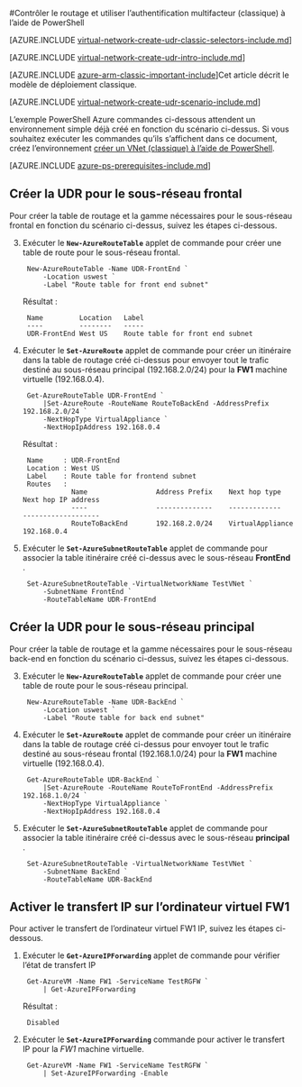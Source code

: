 <properties 
   pageTitle="Contrôler le routage et utiliser l’authentification multifacteur à l’aide de PowerShell dans le modèle de déploiement classique | Microsoft Azure"
   description="Découvrez comment contrôler routage dans VNets à l’aide de PowerShell dans le modèle de déploiement classique"
   services="virtual-network"
   documentationCenter="na"
   authors="jimdial"
   manager="carmonm"
   editor=""
   tags="azure-service-management"
/>
<tags  
   ms.service="virtual-network"
   ms.devlang="na"
   ms.topic="article"
   ms.tgt_pltfrm="na"
   ms.workload="infrastructure-services"
   ms.date="02/02/2016"
   ms.author="jdial" />

#<a name="control-routing-and-use-virtual-appliances-classic-using-powershell"></a>Contrôler le routage et utiliser l’authentification multifacteur (classique) à l’aide de PowerShell

[AZURE.INCLUDE [virtual-network-create-udr-classic-selectors-include.md](../../includes/virtual-network-create-udr-classic-selectors-include.md)]

[AZURE.INCLUDE [virtual-network-create-udr-intro-include.md](../../includes/virtual-network-create-udr-intro-include.md)]

[AZURE.INCLUDE [azure-arm-classic-important-include](../../includes/azure-arm-classic-important-include.md)]Cet article décrit le modèle de déploiement classique.

[AZURE.INCLUDE [virtual-network-create-udr-scenario-include.md](../../includes/virtual-network-create-udr-scenario-include.md)]

L’exemple PowerShell Azure commandes ci-dessous attendent un environnement simple déjà créé en fonction du scénario ci-dessus. Si vous souhaitez exécuter les commandes qu’ils s’affichent dans ce document, créez l’environnement [créer un VNet (classique) à l’aide de PowerShell](virtual-networks-create-vnet-classic-netcfg-ps.md).

[AZURE.INCLUDE [azure-ps-prerequisites-include.md](../../includes/azure-ps-prerequisites-include.md)]

## <a name="create-the-udr-for-the-front-end-subnet"></a>Créer la UDR pour le sous-réseau frontal
Pour créer la table de routage et la gamme nécessaires pour le sous-réseau frontal en fonction du scénario ci-dessus, suivez les étapes ci-dessous.

3. Exécuter le **`New-AzureRouteTable`** applet de commande pour créer une table de route pour le sous-réseau frontal.

        New-AzureRouteTable -Name UDR-FrontEnd `
            -Location uswest `
            -Label "Route table for front end subnet"

    Résultat :

        Name         Location   Label                          
        ----         --------   -----                          
        UDR-FrontEnd West US    Route table for front end subnet

4. Exécuter le **`Set-AzureRoute`** applet de commande pour créer un itinéraire dans la table de routage créé ci-dessus pour envoyer tout le trafic destiné au sous-réseau principal (192.168.2.0/24) pour la **FW1** machine virtuelle (192.168.0.4).
    
        Get-AzureRouteTable UDR-FrontEnd `
            |Set-AzureRoute -RouteName RouteToBackEnd -AddressPrefix 192.168.2.0/24 `
            -NextHopType VirtualAppliance `
            -NextHopIpAddress 192.168.0.4

    Résultat :

        Name     : UDR-FrontEnd
        Location : West US
        Label    : Route table for frontend subnet
        Routes   : 
                   Name                 Address Prefix    Next hop type        Next hop IP address
                   ----                 --------------    -------------        -------------------
                   RouteToBackEnd       192.168.2.0/24    VirtualAppliance     192.168.0.4  

5. Exécuter le **`Set-AzureSubnetRouteTable`** applet de commande pour associer la table itinéraire créé ci-dessus avec le sous-réseau **FrontEnd** .

        Set-AzureSubnetRouteTable -VirtualNetworkName TestVNet `
            -SubnetName FrontEnd `
            -RouteTableName UDR-FrontEnd
 
## <a name="create-the-udr-for-the-back-end-subnet"></a>Créer la UDR pour le sous-réseau principal
Pour créer la table de routage et la gamme nécessaires pour le sous-réseau back-end en fonction du scénario ci-dessus, suivez les étapes ci-dessous.

3. Exécuter le **`New-AzureRouteTable`** applet de commande pour créer une table de route pour le sous-réseau principal.

        New-AzureRouteTable -Name UDR-BackEnd `
            -Location uswest `
            -Label "Route table for back end subnet"

4. Exécuter le **`Set-AzureRoute`** applet de commande pour créer un itinéraire dans la table de routage créé ci-dessus pour envoyer tout le trafic destiné au sous-réseau frontal (192.168.1.0/24) pour la **FW1** machine virtuelle (192.168.0.4).

        Get-AzureRouteTable UDR-BackEnd `
            |Set-AzureRoute -RouteName RouteToFrontEnd -AddressPrefix 192.168.1.0/24 `
            -NextHopType VirtualAppliance `
            -NextHopIpAddress 192.168.0.4

5. Exécuter le **`Set-AzureSubnetRouteTable`** applet de commande pour associer la table itinéraire créé ci-dessus avec le sous-réseau **principal** .

        Set-AzureSubnetRouteTable -VirtualNetworkName TestVNet `
            -SubnetName BackEnd `
            -RouteTableName UDR-BackEnd

## <a name="enable-ip-forwarding-on-the-fw1-vm"></a>Activer le transfert IP sur l’ordinateur virtuel FW1
Pour activer le transfert de l’ordinateur virtuel FW1 IP, suivez les étapes ci-dessous.

1. Exécuter le **`Get-AzureIPForwarding`** applet de commande pour vérifier l’état de transfert IP

        Get-AzureVM -Name FW1 -ServiceName TestRGFW `
            | Get-AzureIPForwarding

    Résultat :

        Disabled

2. Exécuter le **`Set-AzureIPForwarding`** commande pour activer le transfert IP pour la *FW1* machine virtuelle.

        Get-AzureVM -Name FW1 -ServiceName TestRGFW `
            | Set-AzureIPForwarding -Enable
